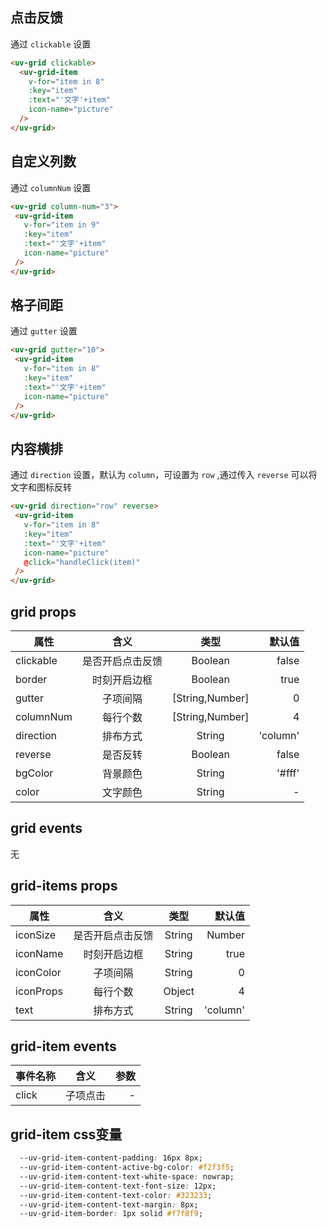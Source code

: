 <script setup>
import useCompStore from '../store/copname.js'
import { onMounted } from 'vue'
const compStore =useCompStore()

onMounted(()=>{
  compStore.updateName('grid')
})

</script>

## 点击反馈

通过 `clickable` 设置

```html
<uv-grid clickable>
  <uv-grid-item
    v-for="item in 8"
    :key="item"
    :text="'文字'+item"
    icon-name="picture"
  />
</uv-grid>
```

##  自定义列数

通过 `columnNum` 设置

 ```html
<uv-grid column-num="3">
  <uv-grid-item
    v-for="item in 9"
    :key="item"
    :text="'文字'+item"
    icon-name="picture"
  />
</uv-grid>
 ```

## 格子间距

通过 `gutter` 设置

 ```html
<uv-grid gutter="10">
  <uv-grid-item
    v-for="item in 8"
    :key="item"
    :text="'文字'+item"
    icon-name="picture"
  />
</uv-grid>
 ```

## 内容横排

通过 `direction` 设置，默认为 `column`，可设置为 `row` ,通过传入 `reverse` 可以将文字和图标反转

 ```html
<uv-grid direction="row" reverse>
  <uv-grid-item
    v-for="item in 8"
    :key="item"
    :text="'文字'+item"
    icon-name="picture"
    @click="handleClick(item)"
  />
</uv-grid>
 ```

## grid props

| 属性      |       含义       |      类型       |   默认值 |
| --------- | :--------------: | :-------------: | -------: |
| clickable | 是否开启点击反馈 |     Boolean     |    false |
| border    |   时刻开启边框   |     Boolean     |     true |
| gutter    |     子项间隔     | [String,Number] |        0 |
| columnNum |     每行个数     | [String,Number] |        4 |
| direction |     排布方式     |     String      | 'column' |
| reverse   |     是否反转     |     Boolean     |    false |
| bgColor   |     背景颜色     |     String      |   '#fff' |
| color     |     文字颜色     |     String      |        - |

 ## grid events

 无

## grid-items props

| 属性      |       含义       |  类型  |   默认值 |
| --------- | :--------------: | :----: | -------: |
| iconSize  | 是否开启点击反馈 | String |   Number | false |
| iconName  |   时刻开启边框   | String |     true |
| iconColor |     子项间隔     | String |        0 |
| iconProps |     每行个数     | Object |        4 |
| text      |     排布方式     | String | 'column' |

## grid-item events

| 事件名称 |   含义   | 参数 |
| -------- | :------: | ---: |
| click    | 子项点击 |    - |

## grid-item css变量

```css
  --uv-grid-item-content-padding: 16px 8px;
  --uv-grid-item-content-active-bg-color: #f2f3f5;
  --uv-grid-item-content-text-white-space: nowrap;
  --uv-grid-item-content-text-font-size: 12px;
  --uv-grid-item-content-text-color: #323233;
  --uv-grid-item-content-text-margin: 8px;
  --uv-grid-item-border: 1px solid #f7f8f9;
```